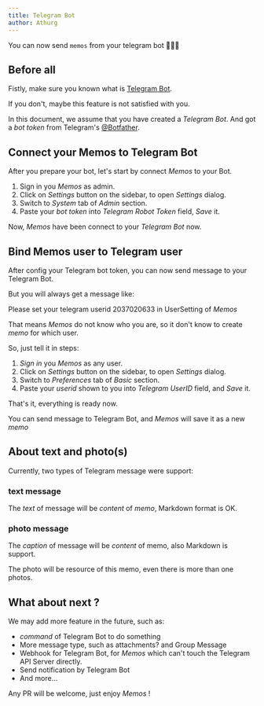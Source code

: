 ```yaml
---
title: Telegram Bot
author: Athurg
---
```


You can now send `memos` from your telegram bot 🎉🎉🎉

## Before all

Fistly, make sure you known what is [Telegram Bot](https://core.telegram.org/bots).

If you don't, maybe this feature is not satisfied with you.

In this document, we assume that you have created a *Telegram Bot*.
And got a *bot token* from Telegram's [@Botfather](https://t.me/botfather).

## Connect your Memos to Telegram Bot

After you prepare your bot, let's start by connect *Memos* to your Bot.

1. Sign in you *Memos* as admin.
2. Click on *Settings* button on the sidebar, to open *Settings* dialog.
3. Switch to *System* tab of *Admin* section.
4. Paste your *bot token* into *Telegram Robot Token* field, *Save* it.

Now, *Memos* have been connect to your *Telegram Bot* now.

## Bind Memos user to Telegram user

After config your Telegram bot token, you can now send message to your Telegram Bot.

But you will always get a message like:

   Please set your telegram userid 2037020633 in UserSetting of *Memos*

That means *Memos* do not know who you are, so it don't know to create *memo* for which user.

So, just tell it in steps:

1. *Sign in* you *Memos* as any user.
2. Click on *Settings* button on the sidebar, to open *Settings* dialog.
3. Switch to *Preferences* tab of *Basic* section.
4. Paste your *userid* shown to you into *Telegram UserID* field, and *Save* it.

That's it, everything is ready now.

You can send message to Telegram Bot, and *Memos* will save it as a new *memo*

## About text and photo(s)

Currently, two types of Telegram message were support:

### text message

The *text* of message will be *content* of *memo*, Markdown format is OK.

### photo message

The *caption* of message will be *content* of memo, also Markdown is support.

The photo will be resource of this memo, even there is more than one photos.

## What about next ?

We may add more feature in the future, such as:

- *command* of Telegram Bot to do something
- More message type, such as attachments? and Group Message
- Webhook for Telegram Bot, for *Memos* which can't touch the Telegram API Server directly.
- Send notification by Telegram Bot
- And more...

Any PR will be welcome, just enjoy *Memos* !
